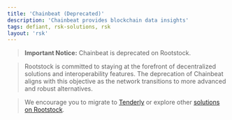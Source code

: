 ```yaml
---
title: 'Chainbeat (Deprecated)'
description: 'Chainbeat provides blockchain data insights'
tags: defiant, rsk-solutions, rsk
layout: 'rsk'
---
```


> **Important Notice:** Chainbeat is deprecated on Rootstock.

> Rootstock is committed to staying at the forefront of decentralized solutions and interoperability features.
> The deprecation of Chainbeat aligns with this objective as the network transitions to more advanced and robust alternatives.

> We encourage you to migrate to [Tenderly](/solutions/tenderly/) or explore other [solutions on Rootstock](/solutions/).